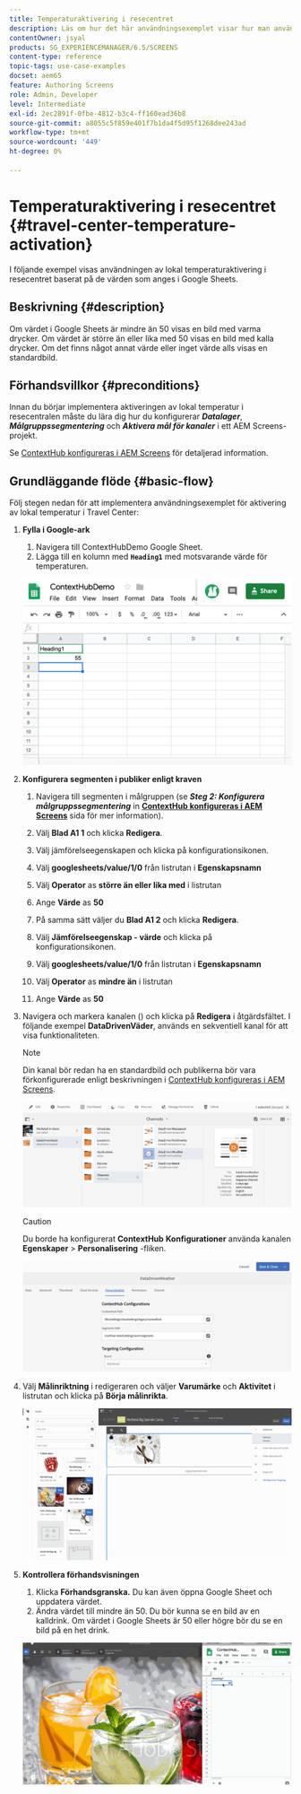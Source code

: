 ```yaml
---
title: Temperaturaktivering i resecentret
description: Läs om hur det här användningsexemplet visar hur man använder lokal temperaturaktivering i resecentret baserat på värdena i Google Sheets.
contentOwner: jsyal
products: SG_EXPERIENCEMANAGER/6.5/SCREENS
content-type: reference
topic-tags: use-case-examples
docset: aem65
feature: Authoring Screens
role: Admin, Developer
level: Intermediate
exl-id: 2ec2891f-0fbe-4812-b3c4-ff160ead36b8
source-git-commit: a8055c5f859e401f7b1da4f5d95f1268dee243ad
workflow-type: tm+mt
source-wordcount: '449'
ht-degree: 0%

---
```


# Temperaturaktivering i resecentret {#travel-center-temperature-activation}

I följande exempel visas användningen av lokal temperaturaktivering i resecentret baserat på de värden som anges i Google Sheets.

## Beskrivning {#description}

Om värdet i Google Sheets är mindre än 50 visas en bild med varma drycker. Om värdet är större än eller lika med 50 visas en bild med kalla drycker. Om det finns något annat värde eller inget värde alls visas en standardbild.

## Förhandsvillkor {#preconditions}

Innan du börjar implementera aktiveringen av lokal temperatur i resecentralen måste du lära dig hur du konfigurerar ***Datalager***, ***Målgruppssegmentering*** och ***Aktivera mål för kanaler*** i ett AEM Screens-projekt.

Se [ContextHub konfigureras i AEM Screens](configuring-context-hub.md) för detaljerad information.

## Grundläggande flöde {#basic-flow}

Följ stegen nedan för att implementera användningsexemplet för aktivering av lokal temperatur i Travel Center:

1. **Fylla i Google-ark**

   1. Navigera till ContextHubDemo Google Sheet.
   1. Lägga till en kolumn med **`Heading1`** med motsvarande värde för temperaturen.

   ![screen_shot_2019-05-08at112911am](assets/screen_shot_2019-05-08at112911am.png)

1. **Konfigurera segmenten i publiker enligt kraven**

   1. Navigera till segmenten i målgruppen (se ***Steg 2: Konfigurera målgruppssegmentering*** in **[ContextHub konfigureras i AEM Screens](configuring-context-hub.md)** sida för mer information).

   1. Välj **Blad A1 1** och klicka **Redigera**.

   1. Välj jämförelseegenskapen och klicka på konfigurationsikonen.
   1. Välj **googlesheets/value/1/0** från listrutan i **Egenskapsnamn**

   1. Välj **Operator** as **större än eller lika med** i listrutan

   1. Ange **Värde** as **50**

   1. På samma sätt väljer du **Blad A1 2** och klicka **Redigera**.

   1. Välj **Jämförelseegenskap - värde** och klicka på konfigurationsikonen.
   1. Välj **googlesheets/value/1/0** från listrutan i **Egenskapsnamn**

   1. Välj **Operator** as **mindre än** i listrutan

   1. Ange **Värde** as **50**

1. Navigera och markera kanalen () och klicka på **Redigera** i åtgärdsfältet. I följande exempel **DataDrivenVäder**, används en sekventiell kanal för att visa funktionaliteten.

   >[!NOTE]
   >
   >Din kanal bör redan ha en standardbild och publikerna bör vara förkonfigurerade enligt beskrivningen i [ContextHub konfigureras i AEM Screens](configuring-context-hub.md).

   ![screen_shot_2019-05-08at113022am](assets/screen_shot_2019-05-08at113022am.png)

   >[!CAUTION]
   >
   >Du borde ha konfigurerat **ContextHub** **Konfigurationer** använda kanalen **Egenskaper** > **Personalisering** -fliken.

   ![screen_shot_2019-05-08at114106am](assets/screen_shot_2019-05-08at114106am.png)

1. Välj **Målinriktning** i redigeraren och väljer **Varumärke** och **Aktivitet** i listrutan och klicka på **Börja målinrikta**.

   ![new_activity3](assets/new_activity3.gif)

1. **Kontrollera förhandsvisningen**

   1. Klicka **Förhandsgranska.** Du kan även öppna Google Sheet och uppdatera värdet.
   1. Ändra värdet till mindre än 50. Du bör kunna se en bild av en kalldrink. Om värdet i Google Sheets är 50 eller högre bör du se en bild på en het drink.

   ![result3](assets/result3.gif)
